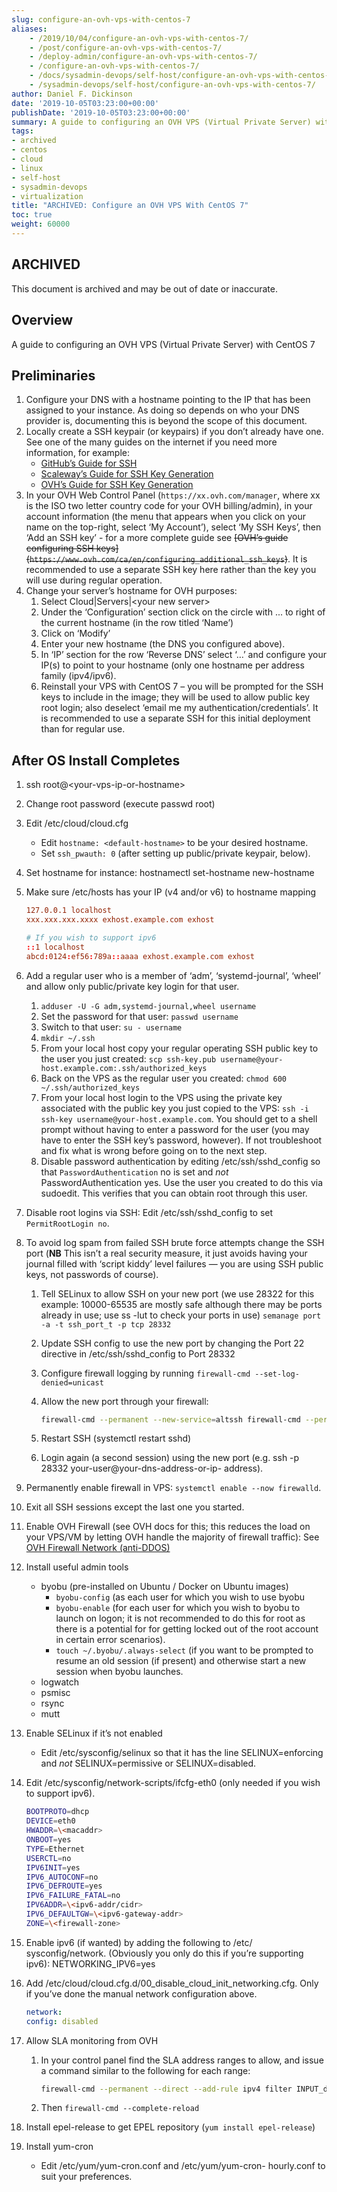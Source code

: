```yaml
---
slug: configure-an-ovh-vps-with-centos-7
aliases:
    - /2019/10/04/configure-an-ovh-vps-with-centos-7/
    - /post/configure-an-ovh-vps-with-centos-7/
    - /deploy-admin/configure-an-ovh-vps-with-centos-7/
    - /configure-an-ovh-vps-with-centos-7/
    - /docs/sysadmin-devops/self-host/configure-an-ovh-vps-with-centos-7/
    - /sysadmin-devops/self-host/configure-an-ovh-vps-with-centos-7/
author: Daniel F. Dickinson
date: '2019-10-05T03:23:00+00:00'
publishDate: '2019-10-05T03:23:00+00:00'
summary: A guide to configuring an OVH VPS (Virtual Private Server) with CentOS 7
tags:
- archived
- centos
- cloud
- linux
- self-host
- sysadmin-devops
- virtualization
title: "ARCHIVED: Configure an OVH VPS With CentOS 7"
toc: true
weight: 60000
---
```


## ARCHIVED

This document is archived and may be out of date or inaccurate.

## Overview

A guide to configuring an OVH VPS (Virtual Private Server) with CentOS 7

## Preliminaries

1. Configure your DNS with a hostname pointing to the IP that has been assigned to your instance. As doing so depends on who your DNS provider is, documenting this is beyond the scope of this document.
2. Locally create a SSH keypair (or keypairs) if you don’t already have one. See one of the many guides on the internet if you need more information, for example:
   * [GitHub’s Guide for SSH](https://docs.github.com/en/authentication/connecting-to-github-with-ssh)
   * [Scaleway’s Guide for SSH Key Generation](https://www.scaleway.com/en/docs/console/my-project/how-to/create-ssh-key/)
   * [OVH’s Guide for SSH Key Generation](https://docs.ovh.com/gb/en/public-cloud/public-cloud-first-steps/#step-1-creating-ssh-keys)
3. In your OVH Web Control Panel (``https://xx.ovh.com/manager``, where xx is the ISO two letter country code for your OVH billing/admin), in your account information (the menu that appears when you click on your name on the top-right, select ‘My Account’), select ‘My SSH Keys’, then ‘Add an SSH key’ - for a more complete guide see ~~[OVH’s guide configuring SSH keys]\(``https://www.ovh.com/ca/en/configuring_additional_ssh_keys``)~~. It is recommended to use a separate SSH key here rather than the key you will use during regular operation.
4. Change your server’s hostname for OVH purposes:
   1. Select Cloud|Servers|\<your new server>
   2. Under the ‘Configuration’ section click on the circle with ... to right of the current hostname (in the row titled ‘Name’)
   3. Click on ‘Modify’
   4. Enter your new hostname (the DNS you configured above).
   5. In ‘IP’ section for the row ‘Reverse DNS’ select ‘…’ and configure your IP(s) to point to your hostname (only one hostname per address family (ipv4/ipv6).
   6. Reinstall your VPS with CentOS 7 – you will be prompted for the SSH keys to include in the image; they will be used to allow public key root login; also deselect ‘email me my authentication/credentials’. It is recommended to use a separate SSH for this initial deployment than for regular use.

## After OS Install Completes

1. ssh root@\<your-vps-ip-or-hostname>
2. Change root password (execute passwd root)
3. Edit /etc/cloud/cloud.cfg
   * Edit ``hostname: <default-hostname>`` to be your desired hostname.
   * Set ``ssh_pwauth: 0`` (after setting up public/private keypair, below).
4. Set hostname for instance: hostnamectl set-hostname new-hostname
5. Make sure /etc/hosts has your IP (v4 and/or v6) to hostname mapping

   ```conf
   127.0.0.1 localhost
   xxx.xxx.xxx.xxxx exhost.example.com exhost

   # If you wish to support ipv6
   ::1 localhost
   abcd:0124:ef56:789a::aaaa exhost.example.com exhost
   ```

6. Add a regular user who is a member of ‘adm’, ‘systemd-journal’, ‘wheel’ and allow only public/private key login for that user.
   1. ``adduser -U -G adm,systemd-journal,wheel username``
   2. Set the password for that user: ``passwd username``
   3. Switch to that user: ``su - username``
   4. ``mkdir ~/.ssh``
   5. From your local host copy your regular operating SSH public key to the user you just created: ``scp ssh-key.pub username@your-host.example.com:.ssh/authorized_keys``
   6. Back on the VPS as the regular user you created: ``chmod 600 ~/.ssh/authorized_keys``
   7. From your local host login to the VPS using the private key associated with the public key you just copied to the VPS: ``ssh -i ssh-key username@your-host.example.com``. You should get to a shell prompt without having to enter a password for the user (you may have to enter the SSH key’s password, however). If not troubleshoot and fix what is wrong before going on to the next step.
   8. Disable password authentication by editing /etc/ssh/sshd_config so that ``PasswordAuthentication`` no is set and *not* PasswordAuthentication yes. Use the user you created to do this via sudoedit. This verifies that you can obtain root through this user.
7. Disable root logins via SSH: Edit /etc/ssh/sshd_config to set ``PermitRootLogin no``.
8. To avoid log spam from failed SSH brute force attempts change the SSH port (**NB** This isn’t a real security measure, it just avoids having your journal filled with ‘script kiddy’ level failures — you are using SSH public keys, not passwords of course).
   1. Tell SELinux to allow SSH on your new port (we use 28322 for this example: 10000-65535 are mostly safe although there may be ports already in use; use ss -lut to check your ports in use) ``semanage port -a -t ssh_port_t -p tcp 28332``
   2. Update SSH config to use the new port by changing the Port 22 directive in /etc/ssh/sshd_config to Port 28332
   3. Configure firewall logging by running ``firewall-cmd --set-log-denied=unicast``
   4. Allow the new port through your firewall:

      ```sh
      firewall-cmd --permanent --new-service=altssh firewall-cmd --permanent --service=altssh --add-port=28332/tcp firewall-cmd --permanent --add-service altssh firewall-cmd --complete-reload
      ```

   5. Restart SSH (systemctl restart sshd)
   6. Login again (a second session) using the new port (e.g. ssh -p 28332 your-user@your-dns-address-or-ip- address).
9. Permanently enable firewall in VPS: ``systemctl enable --now firewalld``.
10. Exit all SSH sessions except the last one you started.
11. Enable OVH Firewall (see OVH docs for this; this reduces the load on your VPS/VM by letting OVH handle the majority of firewall traffic): See [OVH Firewall Network (anti-DDOS)](https://docs.ovh.com/gb/en/dedicated/firewall-network/#objective)
12. Install useful admin tools
    * byobu (pre-installed on Ubuntu / Docker on Ubuntu images)
      * ``byobu-config`` (as each user for which you wish to use byobu
      * ``byobu-enable`` (for each user for which you wish to byobu to launch on logon; it is not recommended to do this for root as there is a potential for for getting locked out of the root account in certain error scenarios).
      * ``touch ~/.byobu/.always-select`` (if you want to be prompted to resume an old session (if present) and otherwise start a new session when byobu launches.
    * logwatch
    * psmisc
    * rsync
    * mutt
13. Enable SELinux if it’s not enabled
    * Edit /etc/sysconfig/selinux so that it has the line SELINUX=enforcing and *not* SELINUX=permissive or SELINUX=disabled.
14. Edit /etc/sysconfig/network-scripts/ifcfg-eth0 (only needed if you wish to support ipv6).

    ```sh
    BOOTPROTO=dhcp
    DEVICE=eth0
    HWADDR=\<macaddr>
    ONBOOT=yes
    TYPE=Ethernet
    USERCTL=no
    IPV6INIT=yes
    IPV6_AUTOCONF=no
    IPV6_DEFROUTE=yes
    IPV6_FAILURE_FATAL=no
    IPV6ADDR=\<ipv6-addr/cidr>
    IPV6_DEFAULTGW=\<ipv6-gateway-addr>
    ZONE=\<firewall-zone>
    ```

15. Enable ipv6 (if wanted) by adding the following to /etc/ sysconfig/network. (Obviously you only do this if you’re supporting ipv6): NETWORKING_IPV6=yes
16. Add /etc/cloud/cloud.cfg.d/00_disable_cloud_init_networking.cfg. Only if you’ve done the manual network configuration above.

    ```yaml
    network:
    config: disabled
    ```

17. Allow SLA monitoring from OVH
    1. In your control panel find the SLA address ranges to allow, and issue a command similar to the following for each range:

       ```sh
       firewall-cmd --permanent --direct --add-rule ipv4 filter INPUT_direct 1 -s \<range> -j ACCEPT
       ```

    2. Then ``firewall-cmd --complete-reload``
18. Install epel-release to get EPEL repository (``yum install epel-release``)
19. Install yum-cron
    * Edit /etc/yum/yum-cron.conf and /etc/yum/yum-cron- hourly.conf to suit your preferences.
